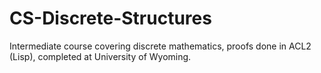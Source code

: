 # CS-Discrete-Structures
Intermediate course covering discrete mathematics, proofs done in ACL2 (Lisp), completed at University of Wyoming.
